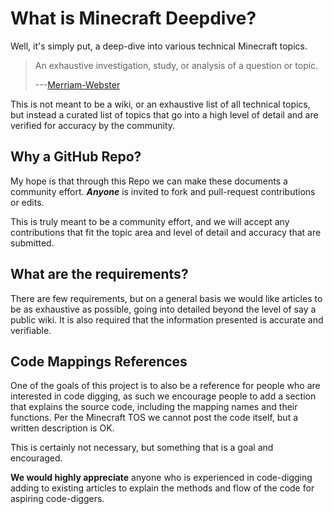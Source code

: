 # What is Minecraft Deepdive?

Well, it's simply put, a deep-dive into various technical Minecraft topics. 

 > An exhaustive investigation, study, or analysis of a question or topic.
>
 > ---[Merriam-Webster](https://www.merriam-webster.com/dictionary/deep%20dive)

This is not meant to be a wiki, or an exhaustive list of all technical topics, but instead a curated list of topics that go into a high level of detail and are verified for accuracy by the community. 

## Why a GitHub Repo?
My hope is that through this Repo we can make these documents a community effort. ***_Anyone_*** is invited to fork and pull-request contributions or edits. 

This is truly meant to be a community effort, and we will accept any contributions that fit the topic area and level of detail and accuracy that are submitted. 

## What are the requirements?

There are few requirements, but on a general basis we would like articles to be as exhaustive as possible, going into detailed beyond the level of say a public wiki. It is also required that the information presented is accurate and verifiable. 

## Code Mappings References
One of the goals of this project is to also be a reference for people who are interested in code digging, as such we encourage people to add a section that explains the source code, including the mapping names and their functions. Per the Minecraft TOS we cannot post the code itself, but a written description is OK.

This is certainly not necessary, but something that is a goal and encouraged. 

**We would highly appreciate** anyone who is experienced in code-digging adding to existing articles to explain the methods and flow of the code for aspiring code-diggers. 
